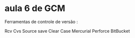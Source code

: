 # aula 6 de GCM



Ferramentas de controle de versão :

Rcv
Cvs
Source save
Clear Case
Mercurial
Perforce
BitBucket
